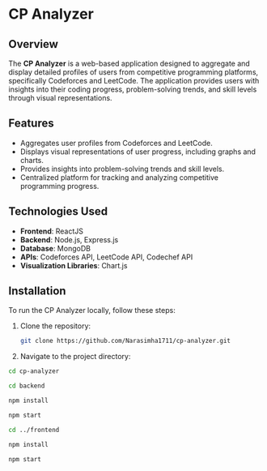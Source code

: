 # CP Analyzer

## Overview
The **CP Analyzer** is a web-based application designed to aggregate and display detailed profiles of users from competitive programming platforms, specifically Codeforces and LeetCode. The application provides users with insights into their coding progress, problem-solving trends, and skill levels through visual representations.

## Features
- Aggregates user profiles from Codeforces and LeetCode.
- Displays visual representations of user progress, including graphs and charts.
- Provides insights into problem-solving trends and skill levels.
- Centralized platform for tracking and analyzing competitive programming progress.

## Technologies Used
- **Frontend**: ReactJS
- **Backend**: Node.js, Express.js
- **Database**: MongoDB
- **APIs**: Codeforces API, LeetCode API, Codechef API
- **Visualization Libraries**: Chart.js

## Installation
To run the CP Analyzer locally, follow these steps:

1. Clone the repository:
   ```bash
   git clone https://github.com/Narasimha1711/cp-analyzer.git

2. Navigate to the project directory:
```bash
cd cp-analyzer

cd backend

npm install

npm start

cd ../frontend

npm install

npm start

